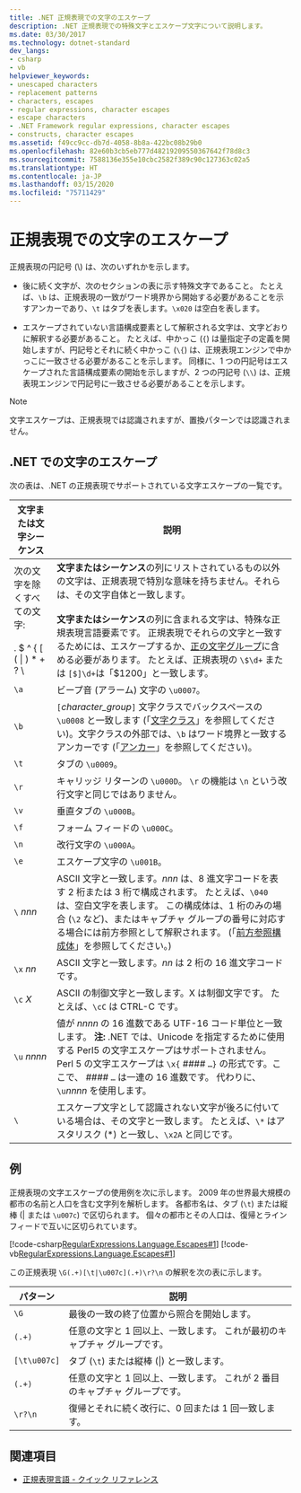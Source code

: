 ```yaml
---
title: .NET 正規表現での文字のエスケープ
description: .NET 正規表現での特殊文字とエスケープ文字について説明します。
ms.date: 03/30/2017
ms.technology: dotnet-standard
dev_langs:
- csharp
- vb
helpviewer_keywords:
- unescaped characters
- replacement patterns
- characters, escapes
- regular expressions, character escapes
- escape characters
- .NET Framework regular expressions, character escapes
- constructs, character escapes
ms.assetid: f49cc9cc-db7d-4058-8b8a-422bc08b29b0
ms.openlocfilehash: 82e60b3cb5eb777d48219209550367642f78d8c3
ms.sourcegitcommit: 7588136e355e10cbc2582f389c90c127363c02a5
ms.translationtype: HT
ms.contentlocale: ja-JP
ms.lasthandoff: 03/15/2020
ms.locfileid: "75711429"
---
```

# <a name="character-escapes-in-regular-expressions"></a>正規表現での文字のエスケープ
正規表現の円記号 (\\) は、次のいずれかを示します。  
  
- 後に続く文字が、次のセクションの表に示す特殊文字であること。 たとえば、`\b` は、正規表現の一致がワード境界から開始する必要があることを示すアンカーであり、`\t` はタブを表します。`\x020` は空白を表します。  
  
- エスケープされていない言語構成要素として解釈される文字は、文字どおりに解釈する必要があること。 たとえば、中かっこ (`{`) は量指定子の定義を開始しますが、円記号とそれに続く中かっこ (`\{`) は、正規表現エンジンで中かっこに一致させる必要があることを示します。 同様に、1 つの円記号はエスケープされた言語構成要素の開始を示しますが、2 つの円記号 (`\\`) は、正規表現エンジンで円記号に一致させる必要があることを示します。  
  
> [!NOTE]
> 文字エスケープは、正規表現では認識されますが、置換パターンでは認識されません。  
  
## <a name="character-escapes-in-net"></a>.NET での文字のエスケープ  
 次の表は、.NET の正規表現でサポートされている文字エスケープの一覧です。  
  
|文字または文字シーケンス|説明|  
|---------------------------|-----------------|  
|次の文字を除くすべての文字:<br /><br /> . $ ^ { [ ( &#124; ) * + ? \ |**文字またはシーケンス**の列にリストされているもの以外の文字は、正規表現で特別な意味を持ちません。それらは、その文字自体と一致します。<br /><br /> **文字またはシーケンス**の列に含まれる文字は、特殊な正規表現言語要素です。 正規表現でそれらの文字と一致するためには、エスケープするか、[正の文字グループ](../../../docs/standard/base-types/character-classes-in-regular-expressions.md)に含める必要があります。 たとえば、正規表現の `\$\d+` または `[$]\d+`は「$1200」と一致します。|  
|`\a`|ビープ音 (アラーム) 文字の `\u0007`。|  
|`\b`|`[`*character_group*`]` 文字クラスでバックスペースの `\u0008` と一致します  (「[文字クラス](../../../docs/standard/base-types/character-classes-in-regular-expressions.md)」を参照してください)。文字クラスの外部では、`\b` はワード境界と一致するアンカーです (「[アンカー](../../../docs/standard/base-types/anchors-in-regular-expressions.md)」を参照してください)。|  
|`\t`|タブの `\u0009`。|  
|`\r`|キャリッジ リターンの `\u000D`。 `\r` の機能は `\n` という改行文字と同じではありません。|  
|`\v`|垂直タブの `\u000B`。|  
|`\f`|フォーム フィードの `\u000C`。|  
|`\n`|改行文字の `\u000A`。|  
|`\e`|エスケープ文字の `\u001B`。|  
|`\` *nnn*|ASCII 文字と一致します。*nnn* は、8 進文字コードを表す 2 桁または 3 桁で構成されます。 たとえば、`\040` は、空白文字を表します。 この構成体は、1 桁のみの場合 (`\2` など)、またはキャプチャ グループの番号に対応する場合には前方参照として解釈されます。 (「[前方参照構成体](../../../docs/standard/base-types/backreference-constructs-in-regular-expressions.md)」を参照してください。)|  
|`\x` *nn*|ASCII 文字と一致します。*nn* は 2 桁の 16 進文字コードです。|  
|`\c` *X*|ASCII の制御文字と一致します。X は制御文字です。 たとえば、`\cC` は CTRL-C です。|  
|`\u` *nnnn*|値が *nnnn* の 16 進数である UTF-16 コード単位と一致します。 **注:** .NET では、Unicode を指定するために使用する Perl5 の文字エスケープはサポートされません。 Perl 5 の文字エスケープは `\x{` *####* `…}` の形式です。ここで、 *####* `…` は一連の 16 進数です。 代わりに、`\u`*nnnn* を使用します。|  
|`\`|エスケープ文字として認識されない文字が後ろに付いている場合は、その文字と一致します。 たとえば、`\*` はアスタリスク (*) と一致し、`\x2A` と同じです。|  
  
## <a name="an-example"></a>例  
 正規表現の文字エスケープの使用例を次に示します。 2009 年の世界最大規模の都市の名前と人口を含む文字列を解析します。 各都市名は、タブ (`\t`) または縦棒 (&#124; または `\u007c`) で区切られます。 個々の都市とその人口は、復帰とライン フィードで互いに区切られています。  
  
 [!code-csharp[RegularExpressions.Language.Escapes#1](../../../samples/snippets/csharp/VS_Snippets_CLR/regularexpressions.language.escapes/cs/escape1.cs#1)]
 [!code-vb[RegularExpressions.Language.Escapes#1](../../../samples/snippets/visualbasic/VS_Snippets_CLR/regularexpressions.language.escapes/vb/escape1.vb#1)]  
  
 この正規表現 `\G(.+)[\t|\u007c](.+)\r?\n` の解釈を次の表に示します。  
  
|パターン|説明|  
|-------------|-----------------|  
|`\G`|最後の一致の終了位置から照合を開始します。|  
|`(.+)`|任意の文字と 1 回以上、一致します。 これが最初のキャプチャ グループです。|  
|`[\t\u007c]`|タブ (`\t`) または縦棒 (&#124;) と一致します。|  
|`(.+)`|任意の文字と 1 回以上、一致します。 これが 2 番目のキャプチャ グループです。|  
|`\r?\n`|復帰とそれに続く改行に、0 回または 1 回一致します。|  
  
## <a name="see-also"></a>関連項目

- [正規表現言語 - クイック リファレンス](../../../docs/standard/base-types/regular-expression-language-quick-reference.md)
